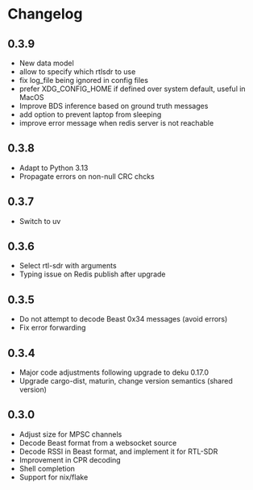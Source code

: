 # Changelog

## 0.3.9

- New data model
- allow to specify which rtlsdr to use
- fix log_file being ignored in config files
- prefer XDG_CONFIG_HOME if defined over system default, useful in MacOS
- Improve BDS inference based on ground truth messages
- add option to prevent laptop from sleeping
- improve error message when redis server is not reachable

## 0.3.8

- Adapt to Python 3.13
- Propagate errors on non-null CRC chcks

## 0.3.7

- Switch to uv

## 0.3.6

- Select rtl-sdr with arguments
- Typing issue on Redis publish after upgrade

## 0.3.5

- Do not attempt to decode Beast 0x34 messages (avoid errors)
- Fix error forwarding

## 0.3.4

- Major code adjustments following upgrade to deku 0.17.0
- Upgrade cargo-dist, maturin, change version semantics (shared version)

## 0.3.0

- Adjust size for MPSC channels
- Decode Beast format from a websocket source
- Decode RSSI in Beast format, and implement it for RTL-SDR
- Improvement in CPR decoding
- Shell completion
- Support for nix/flake
